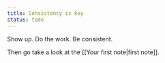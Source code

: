 ```yaml
---
title: Consistency is key
status: todo
---
```


Show up. Do the work. Be consistent.

Then go take a look at the [[Your first note|first note]].
